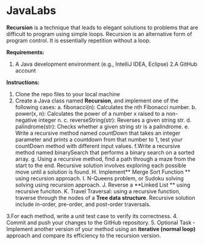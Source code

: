 # JavaLabs
**Recursion** is a technique that leads to elegant solutions to problems that are difficult to
program using simple loops. Recursion is an alternative form of program control. It is essentially repetition
without a loop.

**Requirements:**
1. A Java development environment (e.g., IntelliJ IDEA, Eclipse)
2.A GitHub account

**Instructions:**
1. Clone the repo files to your local machine
2. Create a Java class named **Recursion**, and implement one of the following cases:
   a. fibonacci(n): Calculates the nth Fibonacci number.
   b. power(x, n): Calculates the power of a number x raised to a non-negative integer n.
   c. reverseString(str): Reverses a given string str.
   d. palindrome(str): Checks whether a given string str is a palindrome.
   e. Write a recursive method named countDown that takes an integer parameter and prints a countdown from that number to 1, test your countDown method with different input values.
   f.Write a recursive method named binarySearch that performs a binary search on a sorted array.
   g. Using a recursive method, find a path through a maze from the start to the end. Recursive solution involves exploring each possible move until a solution is found.
   H. Implement** Merge Sort Function ** using recursion approach.
   I. N-Queens problem, or Sudoku solving solving using recursion approach.
   J. Reverse a **Linked List ** using recursive funciton.
   K. Travel Traversal: using a recursive function, traverse through the nodes of a **Tree data structure**. Recursive solution include in-order, pre-order, and post-order traversals.
   
3.For each method, write a unit test case to verify its correctness.
4. Commit and push your changes to the GitHub repository.
5. Optional Task - Implement another version of your method using an **iterative (normal loop)** approach and compare its efficiency to the recursion version.



